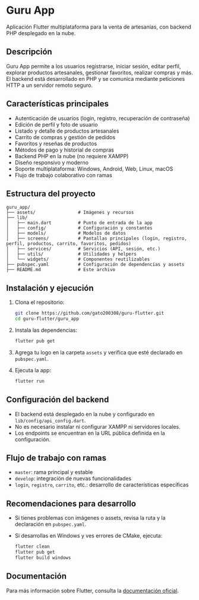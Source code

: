 
# Guru App

Aplicación Flutter multiplataforma para la venta de artesanías, con backend PHP desplegado en la nube.

## Descripción

Guru App permite a los usuarios registrarse, iniciar sesión, editar perfil, explorar productos artesanales, gestionar favoritos, realizar compras y más. El backend está desarrollado en PHP y se comunica mediante peticiones HTTP a un servidor remoto seguro.

## Características principales

- Autenticación de usuarios (login, registro, recuperación de contraseña)
- Edición de perfil y foto de usuario
- Listado y detalle de productos artesanales
- Carrito de compras y gestión de pedidos
- Favoritos y reseñas de productos
- Métodos de pago y historial de compras
- Backend PHP en la nube (no requiere XAMPP)
- Diseño responsivo y moderno
- Soporte multiplataforma: Windows, Android, Web, Linux, macOS
- Flujo de trabajo colaborativo con ramas

## Estructura del proyecto

```text
guru_app/
├── assets/                # Imágenes y recursos
├── lib/
│   ├── main.dart          # Punto de entrada de la app
│   ├── config/            # Configuración y constantes
│   ├── models/            # Modelos de datos
│   ├── screens/           # Pantallas principales (login, registro, perfil, productos, carrito, favoritos, pedidos)
│   ├── services/          # Servicios (API, sesión, etc.)
│   ├── utils/             # Utilidades y helpers
│   └── widgets/           # Componentes reutilizables
├── pubspec.yaml           # Configuración de dependencias y assets
├── README.md              # Este archivo
```

## Instalación y ejecución

1. Clona el repositorio:

	```bash
	git clone https://github.com/gato200308/guru-flutter.git
	cd guru-flutter/guru_app
	```

2. Instala las dependencias:

	```bash
	flutter pub get
	```

3. Agrega tu logo en la carpeta `assets` y verifica que esté declarado en `pubspec.yaml`.

4. Ejecuta la app:

	```bash
	flutter run
	```

## Configuración del backend

- El backend está desplegado en la nube y configurado en `lib/config/api_config.dart`.
- No es necesario instalar ni configurar XAMPP ni servidores locales.
- Los endpoints se encuentran en la URL pública definida en la configuración.

## Flujo de trabajo con ramas

- `master`: rama principal y estable
- `develop`: integración de nuevas funcionalidades
- `login`, `registro`, `carrito`, etc.: desarrollo de características específicas

## Recomendaciones para desarrollo

- Si tienes problemas con imágenes o assets, revisa la ruta y la declaración en `pubspec.yaml`.
- Si desarrollas en Windows y ves errores de CMake, ejecuta:

	```powershell
	flutter clean
	flutter pub get
	flutter build windows
	```

## Documentación

Para más información sobre Flutter, consulta la [documentación oficial](https://docs.flutter.dev/).
